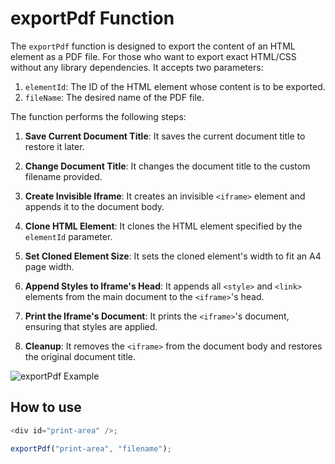 # exportPdf Function

The `exportPdf` function is designed to export the content of an HTML element as a PDF file. For those who want to export exact HTML/CSS without any library dependencies. It accepts two parameters:

1. `elementId`: The ID of the HTML element whose content is to be exported.
2. `fileName`: The desired name of the PDF file.

The function performs the following steps:

1. **Save Current Document Title**: It saves the current document title to restore it later.

2. **Change Document Title**: It changes the document title to the custom filename provided.

3. **Create Invisible Iframe**: It creates an invisible `<iframe>` element and appends it to the document body.

4. **Clone HTML Element**: It clones the HTML element specified by the `elementId` parameter.

5. **Set Cloned Element Size**: It sets the cloned element's width to fit an A4 page width.

6. **Append Styles to Iframe's Head**: It appends all `<style>` and `<link>` elements from the main document to the `<iframe>`'s head.

7. **Print the Iframe's Document**: It prints the `<iframe>`'s document, ensuring that styles are applied.

8. **Cleanup**: It removes the `<iframe>` from the document body and restores the original document title.

![exportPdf Example](path/to/your/export-pdf-example.gif)

## How to use

```javascript
<div id="print-area" />;

exportPdf("print-area", "filename");
```
